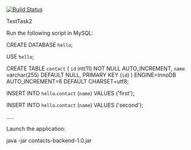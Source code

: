[![Build Status](https://travis-ci.org/art-sov/ContactsBackEnd.svg?branch=master)](https://travis-ci.org/art-sov/ContactsBackEnd)

TestTask2

Run the following script in MySQL: 

CREATE DATABASE `hello`;

USE `hello`;

CREATE TABLE `contact` (
  `id` int(11) NOT NULL AUTO_INCREMENT,
  `name` varchar(255) DEFAULT NULL,
  PRIMARY KEY (`id`)
) ENGINE=InnoDB AUTO_INCREMENT=6 DEFAULT CHARSET=utf8;


INSERT INTO `hello`.`contact` (`name`) VALUES ('first');

INSERT INTO `hello`.`contact` (`name`) VALUES ('second');

.....

Launch the application:

java -jar contacts-backend-1.0.jar
